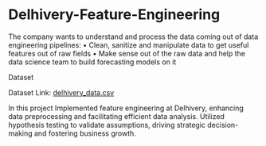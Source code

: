 # Delhivery-Feature-Engineering
The company wants to understand and process the data coming out of data engineering pipelines: 
• Clean, sanitize and manipulate data to get useful features out of raw fields 
• Make sense out of the raw data and help the data science team to build forecasting models on it

Dataset

Dataset Link: [delhivery_data.csv](https://d2beiqkhq929f0.cloudfront.net/public_assets/assets/000/001/551/original/delhivery_data.csv?1642751181)

In this project 
Implemented feature engineering at Delhivery, enhancing data preprocessing and
facilitating efficient data analysis. Utilized hypothesis testing to validate
assumptions, driving strategic decision-making and fostering business growth.

